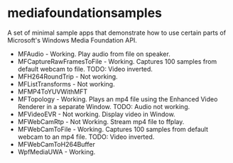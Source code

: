 # mediafoundationsamples
A  set of minimal sample apps that demonstrate how to use certain parts of Microsoft's Windows Media Foundation API.

 - MFAudio - Working. Play audio from file on speaker.
 - MFCaptureRawFramesToFile - Working. Captures 100 samples from default webcam to file. TODO: Video inverted.
 - MFH264RoundTrip - Not working.
 - MFListTransforms - Not working.
 - MFMP4ToYUVWithMFT
 - MFTopology - Working. Plays an mp4 file using the Enhanced Video Renderer in a separate Window. TODO: Audio not working.
 - MFVideoEVR - Not working. Display video in Window.
 - MFWebCamRtp - Not Working. Stream mp4 file to ffplay.
 - MFWebCamToFile - Working. Captures 100 samples from default webcam to an mp4 file. TODO: Video inverted.
 - MFWebCamToH264Buffer
 - WpfMediaUWA - Working.

